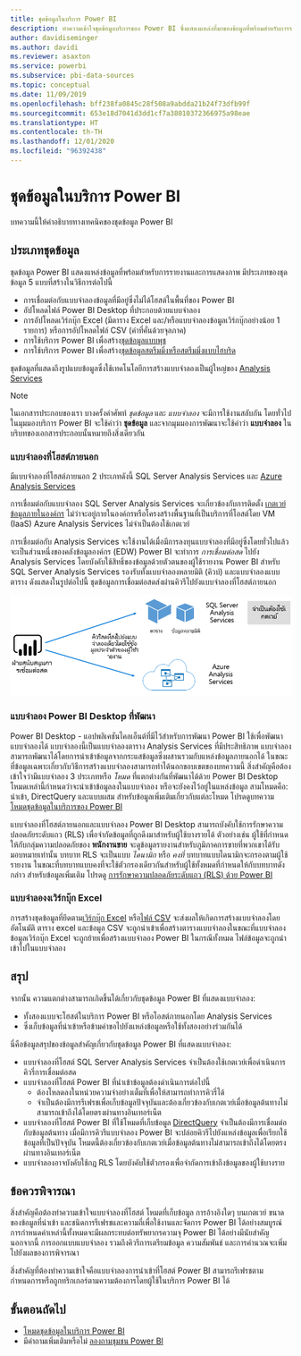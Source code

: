 ```yaml
---
title: ชุดข้อมูลในบริการ Power BI
description: ทำความเข้าใจชุดข้อมูลบริการของ Power BI ซึ่งแสดงแหล่งที่มาของข้อมูลที่พร้อมสำหรับการรายงานและการแสดงภาพ
author: davidiseminger
ms.author: davidi
ms.reviewer: asaxton
ms.service: powerbi
ms.subservice: pbi-data-sources
ms.topic: conceptual
ms.date: 11/09/2019
ms.openlocfilehash: bff238fa0845c28f508a9abdda21b24f73dfb99f
ms.sourcegitcommit: 653e18d7041d3dd1cf7a38010372366975a98eae
ms.translationtype: HT
ms.contentlocale: th-TH
ms.lasthandoff: 12/01/2020
ms.locfileid: "96392438"
---
```

# <a name="datasets-in-the-power-bi-service"></a>ชุดข้อมูลในบริการ Power BI

บทความนี้ให้คำอธิบายทางเทคนิคของชุดข้อมูล Power BI

## <a name="dataset-types"></a>ประเภทชุดข้อมูล

ชุดข้อมูล Power BI แสดงแหล่งข้อมูลที่พร้อมสำหรับการรายงานและการแสดงภาพ มีประเภทของชุดข้อมูล 5 แบบที่สร้างในวิธีการต่อไปนี้

- การเชื่อมต่อกับแบบจำลองข้อมูลที่มีอยู่ซึ่งไม่ได้โฮสต์ในพื้นที่ของ Power BI
- อัปโหลดไฟล์ Power BI Desktop ที่ประกอบด้วยแบบจำลอง
- การอัปโหลดเวิร์กบุ๊ก Excel (มีตาราง Excel และ/หรือแบบจำลองข้อมูลเวิร์กบุ๊กอย่างน้อย 1 รายการ) หรือการอัปโหลดไฟล์ CSV (ค่าที่คั่นด้วยจุลภาค)
- การใช้บริการ Power BI เพื่อสร้าง[ชุดข้อมูลแบบพุช](../developer/automation/walkthrough-push-data.md)
- การใช้บริการ Power BI เพื่อสร้าง[ชุดข้อมูลสตรีมมิ่งหรือสตรีมมิ่งแบบไฮบริด](service-real-time-streaming.md)

ชุดข้อมูลที่แสดงถึงรูปแบบข้อมูลซึ่งใช้เทคโนโลยีการสร้างแบบจำลองเป็นผู้ใหญ่ของ [Analysis Services](/analysis-services/analysis-services-overview)

> [!NOTE]
> ในเอกสารประกอบของเรา บางครั้งคำศัพท์ _ชุดข้อมูล_ และ _แบบจำลอง_ จะมีการใช้งานสลับกัน โดยทั่วไป ในมุมมองบริการ Power BI จะใช้คำว่า **ชุดข้อมูล** และจากมุมมองการพัฒนาจะใช้คำว่า **แบบจำลอง** ในบริบทของเอกสารประกอบนั้นหมายถึงสิ่งเดียวกัน

### <a name="external-hosted-models"></a>แบบจำลองที่โฮสต์ภายนอก

มีแบบจำลองที่โฮสต์ภายนอก 2 ประเภทดังนี้ SQL Server Analysis Services และ [Azure Analysis Services](/azure/analysis-services/analysis-services-overview)

การเชื่อมต่อกับแบบจำลอง SQL Server Analysis Services จะเกี่ยวข้องกับการติดตั้ง [เกตเวย์ข้อมูลภายในองค์กร](service-gateway-onprem.md) ไม่ว่าจะอยู่ภายในองค์กรหรือโครงสร้างพื้นฐานที่เป็นบริการที่โอสต์โดย VM (IaaS) Azure Analysis Services ไม่จำเป็นต้องใช้เกตเวย์

การเชื่อมต่อกับ Analysis Services จะใช้งานได้เมื่อมีการลงทุนแบบจำลองที่มีอยู่ซึ่งโดยทั่วไปแล้วจะเป็นส่วนหนึ่งของคลังข้อมูลองค์กร (EDW) Power BI จะทำการ _การเชื่อมต่อสด_ ไปยัง Analysis Services โดยบังคับใช้สิทธิ์ของข้อมูลด้วยตัวตนของผู้ใช้รายงาน Power BI สำหรับ SQL Server Analysis Services รองรับทั้งแบบจำลองหลายมิติ (คิวบ์) และแบบจำลองแบบตาราง ดังแสดงในรูปต่อไปนี้ ชุดข้อมูลการเชื่อมต่อสดส่งผ่านคิวรีไปยังแบบจำลองที่โฮสต์ภายนอก

![ชุดข้อมูลการเชื่อมต่อสดส่งผ่านคิวรีไปยังแบบจำลองที่โฮสต์ภายนอก](media/service-datasets-understand/live-connection-dataset.png)

### <a name="power-bi-desktop-developed-models"></a>แบบจำลอง Power BI Desktop ที่พัฒนา

Power BI Desktop - แอปพลิเคชันไคลเอ็นต์ที่มีไว้สำหรับการพัฒนา Power BI ใช้เพื่อพัฒนาแบบจำลองได้ แบบจำลองนี้เป็นแบบจำลองตาราง Analysis Services ที่มีประสิทธิภาพ แบบจำลองสามารถพัฒนาได้โดยการนำเข้าข้อมูลจากกระแสข้อมูลซึ่งผสานรวมกับแหล่งข้อมูลภายนอกได้ ในขณะที่ข้อมูลเฉพาะเกี่ยวกับวิธีการสร้างแบบจำลองสามารถทำได้นอกขอบเขตของบทความนี้ สิ่งสำคัญคือต้องเข้าใจว่ามีแบบจำลอง 3 ประเภทหรือ _โหมด_ ที่แตกต่างกันที่พัฒนาได้ด้วย Power BI Desktop โหมดเหล่านี้กำหนดว่าจะนำเข้าข้อมูลลงในแบบจำลอง หรือจะยังคงไว้อยู่ในแหล่งข้อมูล สามโหมดคือ: นำเข้า, DirectQuery และแบบผสม สำหรับข้อมูลเพิ่มเติมเกี่ยวกับแต่ละโหมด โปรดดูบทความ [โหมดชุดข้อมูลในบริการของ Power BI](service-dataset-modes-understand.md)

แบบจำลองที่โฮสต์ภายนอกและแบบจำลอง Power BI Desktop สามารถบังคับใช้การรักษาความปลอดภัยระดับแถว (RLS) เพื่อจำกัดข้อมูลที่ถูกดึงมาสำหรับผู้ใช้บางรายได้ ตัวอย่างเช่น ผู้ใช้ที่กำหนดให้กับกลุ่มความปลอดภัยของ **พนักงานขาย** จะดูข้อมูลรายงานสำหรับภูมิภาคการขายที่พวกเขาได้รับมอบหมายเท่านั้น บทบาท RLS จะเป็นแบบ _ไดนามิก_ หรือ _คงที่_ บทบาทแบบไดนามิกจะกรองตามผู้ใช้รายงาน ในขณะที่บทบาทแบบคงที่จะใช้ตัวกรองเดียวกันสำหรับผู้ใช้ทั้งหมดที่กำหนดให้กับบทบาทดังกล่าว สำหรับข้อมูลเพิ่มเติม โปรดดู [การรักษาความปลอดภัยระดับแถว (RLS) ด้วย Power BI](../admin/service-admin-rls.md)

### <a name="excel-workbook-models"></a>แบบจำลองงเวิร์กบุ๊ก Excel

การสร้างชุดข้อมูลที่ยึดตาม[เวิร์กบุ๊ก Excel](service-excel-workbook-files.md) หรือ[ไฟล์ CSV](service-comma-separated-value-files.md)  จะส่งผลให้เกิดการสร้างแบบจำลองโดยอัตโนมัติ ตาราง excel และข้อมูล CSV จะถูกนำเข้าเพื่อสร้างตารางแบบจำลองในขณะที่แบบจำลองข้อมูลเวิร์กบุ๊ก Excel จะถูกย้ายเพื่อสร้างแบบจำลอง Power BI ในกรณีทั้งหมด ไฟล์ข้อมูลจะถูกนำเข้าไปในแบบจำลอง

## <a name="summary"></a>สรุป

จากนั้น ความแตกต่างสามารถเกิดขึ้นได้เกี่ยวกับชุดข้อมูล Power BI ที่แสดงแบบจำลอง:

- ทั้งสองแบบจะโฮสต์ในบริการ Power BI หรือโอสต์ภายนอกโดย Analysis Services
- ซึ่งเก็บข้อมูลที่นำเข้าหรือข้ามคำขอไปยังแหล่งข้อมูลหรือใช้ทั้งสองอย่างร่วมกันได้

นี่คือข้อมูลสรุปของข้อมูลสำคัญเกี่ยวกับชุดข้อมูล Power BI ที่แสดงแบบจำลอง:

- แบบจำลองที่โฮสต์ SQL Server Analysis Services จำเป็นต้องใช้เกตเวย์เพื่อดำเนินการคิวรี่การเชื่อมต่อสด
- แบบจำลองที่โฮสต์ Power BI ที่นำเข้าข้อมูลต้องดำเนินการต่อไปนี้
  - ต้องโหลดลงในหน่วยความจำอย่างเต็มที่เพื่อให้สามารถทำการคิวรี่ได้
  - จำเป็นต้องมีการรีเฟรชเพื่อเก็บข้อมูลปัจจุบันและต้องเกี่ยวข้องกับเกตเวย์เมื่อข้อมูลต้นทางไม่สามารถเข้าถึงได้โดยตรงผ่านทางอินเทอร์เน็ต
- แบบจำลองที่โฮสต์ Power BI ที่ใช้โหมดที่เก็บข้อมูล [DirectQuery](desktop-directquery-about.md) จำเป็นต้องมีการเชื่อมต่อกับข้อมูลต้นทาง เมื่อมีการคิวรีแบบจำลอง Power BI จะปล่อยคิวรีไปยังแหล่งข้อมูลเพื่อเรียกใช้ข้อมูลที่เป็นปัจจุบัน โหมดนี้ต้องเกี่ยวข้องกับเกตเวย์เมื่อข้อมูลต้นทางไม่สามารถเข้าถึงได้โดยตรงผ่านทางอินเทอร์เน็ต
- แบบจำลองอาจบังคับใช้กฎ RLS โดยบังคับใช้ตัวกรองเพื่อจำกัดการเข้าถึงข้อมูลของผู้ใช้บางราย

## <a name="considerations"></a>ข้อควรพิจารณา

สิ่งสำคัญคือต้องทำความเข้าใจแบบจำลองที่โฮสต์ โหมดที่เก็บข้อมูล การอ้างอิงใดๆ บนเกตเวย์ ขนาดของข้อมูลที่นำเข้า และชนิดการรีเฟรชและความถี่เพื่อใช้งานและจัดการ Power BI ได้อย่างสมบูรณ์ การกำหนดค่าเหล่านี้ทั้งหมดจะมีผลกระทบต่อทรัพยากรความจุ Power BI ได้อย่างมีนัยสำคัญ นอกจากนี้ การออกแบบแบบจำลอง รวมถึงคิวรีการเตรียมข้อมูล ความสัมพันธ์ และการคำนวณจะเพิ่มไปยังผลของการพิจารณา

สิ่งสำคัญที่ต้องทำความเข้าใจคือแบบจำลองการนำเข้าที่โฮสต์ Power BI สามารถรีเฟรชตามกำหนดการหรือถูกทริกเกอร์ตามความต้องการโดยผู้ใช้ในบริการ Power BI ได้

## <a name="next-steps"></a>ขั้นตอนถัดไป

- [โหมดชุดข้อมูลในบริการ Power BI](service-dataset-modes-understand.md)
- มีคำถามเพิ่มเติมหรือไม่ [ลองถามชุมชน Power BI](https://community.powerbi.com/)

